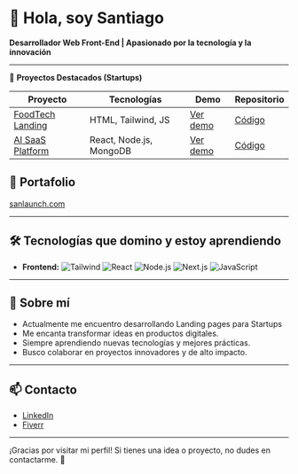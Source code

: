 <!--
**Snt1ago/Snt1ago** is a ✨ _special_ ✨ repository because its `README.md` (this file) appears on your GitHub profile.

Here are some ideas to get you started:

- 🔭 I’m currently working on ...
- 🌱 I’m currently learning ...
- 👯 I’m looking to collaborate on ...
- 🤔 I’m looking for help with ...
- 💬 Ask me about ...
- 📫 How to reach me: ...
- 😄 Pronouns: ...
- ⚡ Fun fact: ...
-->

# 👋 Hola, soy Santiago

**Desarrollador Web Front-End | Apasionado por la tecnología y la innovación**

---

🚀 **Proyectos Destacados (Startups)**

| Proyecto | Tecnologías | Demo | Repositorio |
|----------|-------------|------|-------------|
| [FoodTech Landing](https://github.com/tu-usuario/foodtech-landing) | HTML, Tailwind, JS | [Ver demo](https://foodtech-startup.netlify.app) | [Código](https://github.com/tu-usuario/foodtech-landing) |
| [AI SaaS Platform](https://github.com/tu-usuario/ai-saas) | React, Node.js, MongoDB | [Ver demo](https://ai-saas.netlify.app) | [Código](https://github.com/tu-usuario/ai-saas) |

## 💼 Portafolio
[sanlaunch.com](https://sanlaunch.com/)

---

## 🛠 Tecnologías que domino y estoy aprendiendo

- **Frontend:**
  ![Tailwind](https://img.shields.io/badge/Tailwind_CSS-06B6D4%3Fstyle%3Dflat%26logo%3Dtailwind-css%26logoColor%3Dwhite)
  ![React](https://img.shields.io/badge/React-61DAFB?logo=react&logoColor=black)
  ![Node.js](https://img.shields.io/badge/Node.js-339933?logo=node.js&logoColor=white)
  ![Next.js](https://img.shields.io/badge/Next.js-000000?logo=next.js&logoColor=white)
  ![JavaScript](https://img.shields.io/badge/JavaScript-F7DF1E?logo=javascript&logoColor=black)

---

## 🌱 Sobre mí

- Actualmente me encuentro desarrollando Landing pages para Startups
- Me encanta transformar ideas en productos digitales.
- Siempre aprendiendo nuevas tecnologías y mejores prácticas.
- Busco colaborar en proyectos innovadores y de alto impacto.

---

## 📫 Contacto

- [LinkedIn](https://www.linkedin.com/in/nicolas-rodriguez-762360325/)
- [Fiverr](https://www.fiverr.com/s/2KvoDl4)

---

¡Gracias por visitar mi perfil! Si tienes una idea o proyecto, no dudes en contactarme. 🚀
